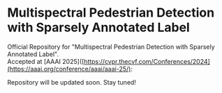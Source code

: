 # Multispectral Pedestrian Detection with Sparsely Annotated Label
Official Repository for "Multispectral Pedestrian Detection with Sparsely Annotated Label". <br/>
Accepted at [AAAI 2025]([https://cvpr.thecvf.com/Conferences/2024](https://aaai.org/conference/aaai/aaai-25/): <br/>

Repository will be updated soon. Stay tuned! <br/>
